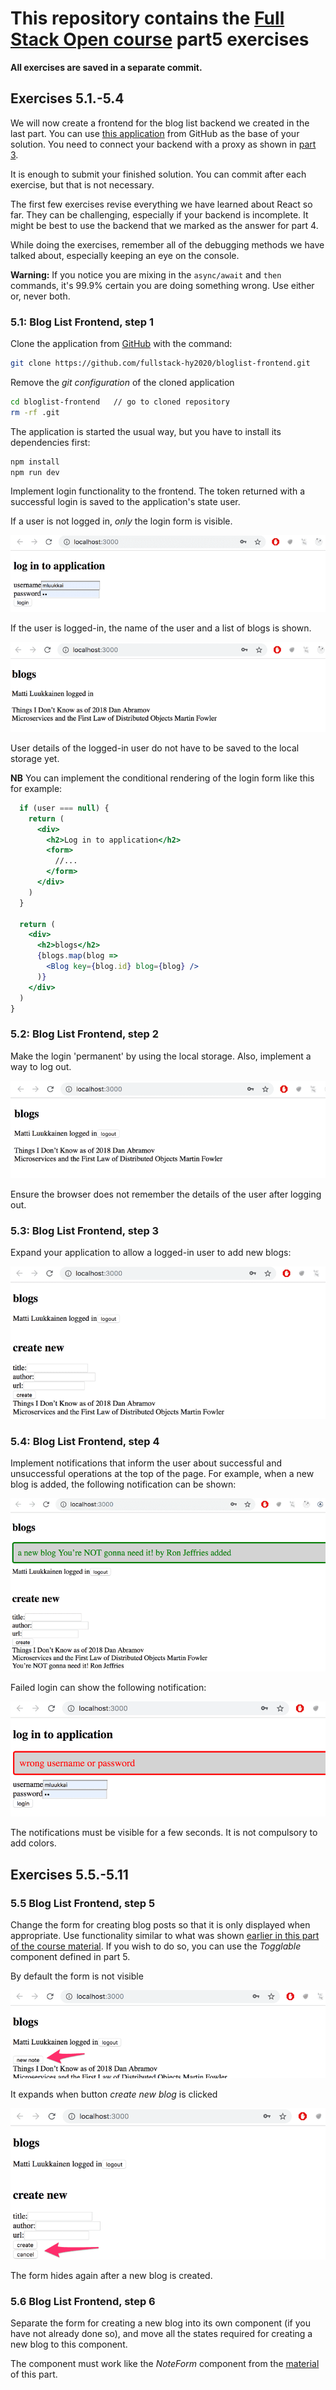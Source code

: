 # This repository contains the [Full Stack Open course](https://fullstackopen.com/) part5 exercises

**All exercises are saved in a separate commit.**

## Exercises 5.1.-5.4

We will now create a frontend for the blog list backend we created in the last part. You can use [this application](https://github.com/fullstack-hy2020/bloglist-frontend) from GitHub as the base of your solution. You need to connect your backend with a proxy as shown in [part 3](https://fullstackopen.com/en/part3/deploying_app_to_internet#proxy).

It is enough to submit your finished solution. You can commit after each exercise, but that is not necessary.

The first few exercises revise everything we have learned about React so far. They can be challenging, especially if your backend is incomplete. It might be best to use the backend that we marked as the answer for part 4.

While doing the exercises, remember all of the debugging methods we have talked about, especially keeping an eye on the console.

**Warning:** If you notice you are mixing in the `async/await` and `then` commands, it's 99.9% certain you are doing something wrong. Use either or, never both.

### 5.1: Blog List Frontend, step 1

Clone the application from [GitHub](https://github.com/fullstack-hy2020/bloglist-frontend) with the command:

```bash
git clone https://github.com/fullstack-hy2020/bloglist-frontend.git
```

Remove the _git configuration_ of the cloned application

```bash
cd bloglist-frontend   // go to cloned repository
rm -rf .git
```

The application is started the usual way, but you have to install its dependencies first:

```bash
npm install
npm run dev
```

Implement login functionality to the frontend. The token returned with a successful login is saved to the application's state user.

If a user is not logged in, _only_ the login form is visible.

![bloglist1](./assets/bloglist1.png)

If the user is logged-in, the name of the user and a list of blogs is shown.

![bloglist2](./assets/bloglist2.png)

User details of the logged-in user do not have to be saved to the local storage yet.

**NB** You can implement the conditional rendering of the login form like this for example:

```jsx
  if (user === null) {
    return (
      <div>
        <h2>Log in to application</h2>
        <form>
          //...
        </form>
      </div>
    )
  }

  return (
    <div>
      <h2>blogs</h2>
      {blogs.map(blog =>
        <Blog key={blog.id} blog={blog} />
      )}
    </div>
  )
}
```

### 5.2: Blog List Frontend, step 2

Make the login 'permanent' by using the local storage. Also, implement a way to log out.

![bloglist3](./assets/bloglist3.png)

Ensure the browser does not remember the details of the user after logging out.

### 5.3: Blog List Frontend, step 3

Expand your application to allow a logged-in user to add new blogs:

![bloglist4](./assets/bloglist4.png)

### 5.4: Blog List Frontend, step 4

Implement notifications that inform the user about successful and unsuccessful operations at the top of the page. For example, when a new blog is added, the following notification can be shown:

![bloglist5](./assets/bloglist5.png)

Failed login can show the following notification:

![bloglist6](./assets/bloglist6.png)

The notifications must be visible for a few seconds. It is not compulsory to add colors.

## Exercises 5.5.-5.11

### 5.5 Blog List Frontend, step 5

Change the form for creating blog posts so that it is only displayed when appropriate. Use functionality similar to what was shown [earlier in this part of the course material](https://fullstackopen.com/en/part5/props_children_and_proptypes#displaying-the-login-form-only-when-appropriate). If you wish to do so, you can use the _Togglable_ component defined in part 5.

By default the form is not visible

![bloglist7](./assets/bloglist7.png)

It expands when button _create new blog_ is clicked

![bloglist8](./assets/bloglist8.png)

The form hides again after a new blog is created.

### 5.6 Blog List Frontend, step 6

Separate the form for creating a new blog into its own component (if you have not already done so), and move all the states required for creating a new blog to this component.

The component must work like the _NoteForm_ component from the [material](https://fullstackopen.com/en/part5/props_children_and_proptypes#state-of-the-forms) of this part.
